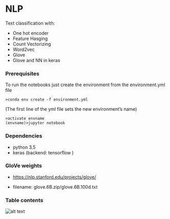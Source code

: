 # NLP
Text classification with:
- One hot encoder
- Feature Hasging
- Count Vectorizing
- Word2vec
- Glove
- Glove and NN in keras

### Prerequisites

To run the notebooks just create the environment from the environment.yml file

```
>conda env create -f environment.yml
```
(The first line of the yml file sets the new environment’s name)

```
>activate envname
(envname)>jupyter notebook
```

### Dependencies

- python 3.5
- keras (backend: tensorflow )

### GloVe weights
- https://nlp.stanford.edu/projects/glove/

- filename: glove.6B.zip/glove.6B.100d.txt

### Table contents

![alt text](https://github.com/CT-P/NLP/blob/master/fig1.JPG)
